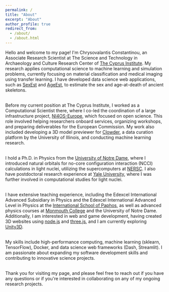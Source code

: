 ```yaml
---
permalink: /
title: "About"
excerpt: "About"
author_profile: true
redirect_from: 
  - /about/
  - /about.html
---
```


<p style="text-align: justify;">

Hello and welcome to my page! I'm Chrysovalantis Constantinou, 
an Associate Research Scientist at 
The Science and Technology in Archaeology and Culture 
Research Center of <a href="https://www.cyi.ac.cy/">The Cyprus Institute</a>. 
My research applies computational science to machine learning and simulation problems, currently focusing on material classification and medical imaging using transfer learning. I have developed data science web applications, such as <a href="http://sexest.cyi.ac.cy/">SexEst</a> and <a href="https://ageest.hpcf.cyi.ac.cy/">AgeEst</a>, to estimate the sex and age-at-death of ancient skeletons. <br> <br>

Before my current position at The Cyprus Institute, I worked as a Computational Scientist there, where I co-led the coordination of a large infrastructure project, <a href="https://ni4os.eu/">NI4OS-Europe</a>, which focused on open science. This role involved helping researchers onboard services, organizing workshops, and preparing deliverables for the European Commission. My work also included developing a 3D model previewer for <a href="https://clowderframework.org/">Clowder</a>, a data curation platform by the University of Illinois, and conducting machine learning research. <br> <br>

I hold a Ph.D. in Physics from the <a href="https://www.nd.edu/">University of Notre Dame</a>, where I introduced natural orbitals for no-core configuration interaction (NCCI) calculations in light nuclei, utilizing the supercomputers at <a href="https://www.nersc.gov/">NERSC</a>. I also have postdoctoral research experience at <a href="https://www.yale.edu/">Yale University</a>, where I was further involved in computational studies for light nuclei. <br> <br>

I have extensive teaching experience, including the Edexcel International Advanced Subsidiary in Physics and the Edexcel International Advanced Level in Physics at the <a href="https://www.paphosinternationalschool.com/">International School of Paphos</a>, as well as advanced physics courses at <a href="https://www.monmouthcollege.edu/">Monmouth College</a> and the University of Notre Dame. Additionally, I am interested in web and game development, having created 3D websites using <a href="https://nodejs.org/en">node.js</a> and <a href="https://threejs.org/">three.js</a>, and I am currently exploring <a href="https://unity.com/">Unity3D</a>. <br> <br>

My skills include high-performance computing, machine learning (sklearn, TensorFlow), Docker, and data science web frameworks (Dash, Streamlit). I am passionate about expanding my software development skills and contributing to innovative science projects. <br> <br>

Thank you for visiting my page, and please feel free to reach out if you have any questions or if you're interested in collaborating on any of my ongoing research projects.

</p>

